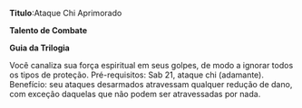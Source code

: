 **Titulo**:Ataque Chi Aprimorado

**Talento de Combate**

**Guia da Trilogia**

 Você canaliza sua força espiritual em seus golpes, de modo a ignorar todos os tipos de proteção. Pré-requisitos: Sab 21, ataque chi (adamante). Benefício: seu ataques desarmados atravessam qualquer redução de dano, com exceção daquelas que não podem ser atravessadas por nada.